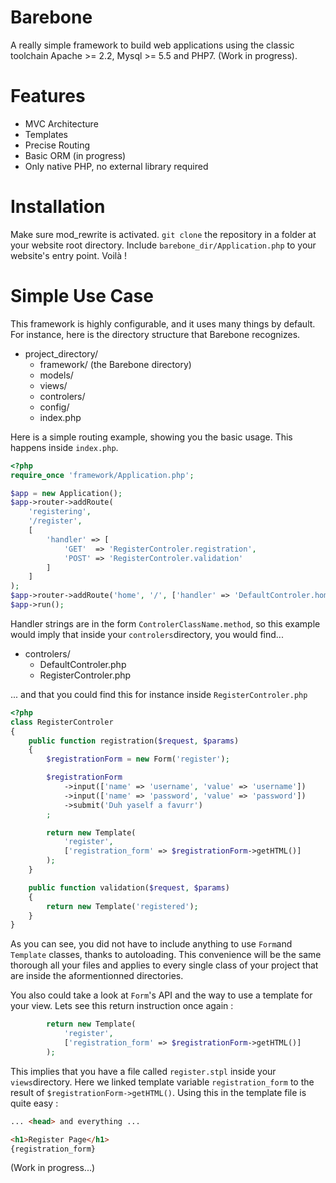 # Barebone
A really simple framework to build web applications using the classic toolchain Apache >= 2.2, Mysql >= 5.5 and PHP7.
(Work in progress).

# Features
- MVC Architecture
- Templates
- Precise Routing
- Basic ORM (in progress)
- Only native PHP, no external library required

# Installation
Make sure mod_rewrite is activated. ```git clone``` the repository in a folder at your website root directory. Include ```barebone_dir/Application.php``` to your website's entry point. Voilà !

# Simple Use Case
This framework is highly configurable, and it uses many things by default. For instance, here is the directory structure that Barebone recognizes.
- project_directory/
   - framework/ (the Barebone directory)
   - models/
   - views/
   - controlers/
   - config/
   - index.php
 
Here is a simple routing example, showing you the basic usage. This happens inside ```index.php```.
```php
<?php
require_once 'framework/Application.php';

$app = new Application();
$app->router->addRoute(
	'registering',
	'/register',
	[
		'handler' => [
			'GET'  => 'RegisterControler.registration',
			'POST' => 'RegisterControler.validation'
		]
	]
);
$app->router->addRoute('home', '/', ['handler' => 'DefaultControler.home']);
$app->run();
```

Handler strings are in the form ```ControlerClassName.method```, so this example would imply that inside your ```controlers```directory, you would find...
- controlers/
  - DefaultControler.php
  - RegisterControler.php

... and that you could find this for instance inside ```RegisterControler.php```
```php
<?php
class RegisterControler
{
	public function registration($request, $params)
	{
		$registrationForm = new Form('register');

		$registrationForm
			->input(['name' => 'username', 'value' => 'username'])
			->input(['name' => 'password', 'value' => 'password'])
			->submit('Duh yaself a favurr')
		;

		return new Template(
			'register',
			['registration_form' => $registrationForm->getHTML()]
		);
	}

	public function validation($request, $params)
	{
		return new Template('registered');
	}
}
```

As you can see, you did not have to include anything to use ```Form```and ```Template``` classes, thanks to autoloading. This convenience will be the same thorough all your files and applies to every single class of your project that are inside the aformentionned directories.

You also could take a look at ```Form```'s API and the way to use a template for your view. Lets see this return instruction once again :
```php
		return new Template(
			'register',
			['registration_form' => $registrationForm->getHTML()]
		);
```

This implies that you have a file called ```register.stpl``` inside your ```views```directory. Here we linked template variable ```registration_form``` to the result of ```$registrationForm->getHTML()```. Using this in the template file is quite easy :
```html
... <head> and everything ...

<h1>Register Page</h1>
{registration_form}
```

(Work in progress...)
